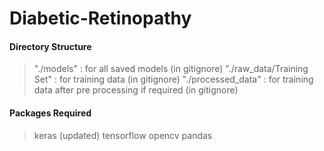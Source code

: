 # Diabetic-Retinopathy

#### Directory Structure 

> "./models" : for all saved models (in gitignore)
> "./raw_data/Training Set" : for training data (in gitignore)
> "./processed_data" : for training data after pre processing if required (in gitignore)

#### Packages Required

> keras (updated)
> tensorflow
> opencv
> pandas

